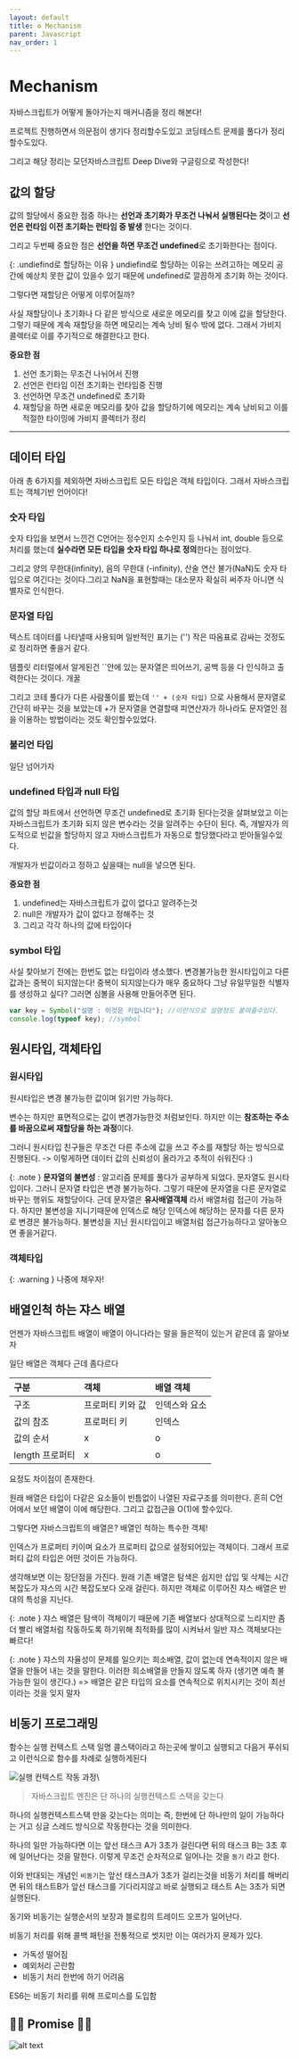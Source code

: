 ```yaml
---
layout: default
title: ⚙️ Mechanism
parent: Javascript
nav_order: 1
---
```


# Mechanism

자바스크립트가 어떻게 돌아가는지 매커니즘을 정리 해본다!

프로젝트 진행하면서 의문점이 생기다 정리할수도있고 코딩테스트 문제를 풀다가 정리할수도있다.

그리고 해당 정리는 모던자바스크립트 Deep Dive와 구글링으로 작성한다!

## 값의 할당

값의 할당에서 중요한 점중 하나는 **선언과 초기화가 무조건 나눠서 실행된다는 것**이고 **선언은 런타임 이전 초기화는 런타임 중 발생** 한다는 것이다.

그리고 두번째 중요한 점은 **선언을 하면 무조건 undefined**로 초기화한다는 점이다.

{: .undiefind로 할당하는 이유 }
undiefind로 할당하는 이유는 쓰려고하는 메모리 공간에 예상치 못한 값이 있을수 있기 때문에 undefined로 깔끔하게 초기화 하는 것이다.

그렇다면 재할당은 어떻게 이루어질까?

사실 재할당이나 초기화나 다 같은 방식으로 새로운 메모리를 찾고 이에 값을 할당한다. 그렇기 때문에 계속 재할당을 하면 메모리는 계속 낭비 될수 밖에 없다. 그래서 가비지 콜렉터로 이를 주기적으로 해결한다고 한다.

**중요한 점**

1. 선언 초기화는 무조건 나뉘어서 진행
2. 선언은 런타임 이전 초기화는 런타임중 진행
3. 선언하면 무조건 undefined로 초기화
4. 재할당을 하면 새로운 메모리를 찾아 값을 할당하기에 메모리는 계속 낭비되고 이를 적절한 타이밍에 가비지 콜렉터가 정리

---

## 데이터 타입

아래 총 6가지를 제외하면 자바스크립트 모든 타입은 객체 타입이다. 그래서 자바스크립트는 객체기반 언어이다!

### 숫자 타입

숫자 타입을 보면서 느낀건 C언어는 정수인지 소수인지 등 나눠서 int, double 등으로 처리를 했는데 **실수라면 모든 타입을 숫자 타입 하나로 정의**한다는 점이었다.

그리고 양의 무한대(infinity), 음의 무한대 (-infinity), 산술 연산 불가(NaN)도 숫자 타입으로 여긴다는 것이다.그리고 NaN을 표현할때는 대소문자 확실히 써주자 아니면 식별자로 인식한다.

### 문자열 타입

텍스트 데이터를 나타낼때 사용되며 일반적인 표기는 ('') 작은 따옴표로 감싸는 것정도로 정리하면 좋을거 같다.

템플릿 리터럴에서 알게된건 ``안에 있는 문자열은 띄어쓰기, 공백 등을 다 인식하고 출력한다는 것이다. 개꿀

그리고 코테 풀다가 다른 사람풀이를 봤는데 `'' + (숫자 타입)` 으로 사용해서 문자열로 간단히 바꾸는 것을 보았는데 +가 문자열을 연결할때 피연산자가 하나라도 문자열인 점을 이용하는 방법이라는 것도 확인할수있었다.

### 불리언 타입

일단 넘어가자

### undefined 타입과 null 타입

값의 할당 파트에서 선언하면 무조건 undefined로 초기화 된다는것을 살펴보았고 이는 자바스크립트가 초기화 되지 않은 변수라는 것을 알려주는 수단이 된다. 즉, 개발자가 의도적으로 빈값을 할당하지 않고 자바스크립트가 자동으로 할당했다라고 받아들일수있다.

개발자가 빈값이라고 정하고 싶을때는 null을 넣으면 된다.

**중요한 점**

1. undefined는 자바스크립트가 값이 없다고 알려주는것
2. null은 개발자가 값이 없다고 정해주는 것
3. 그리고 각각 하나의 값에 타입이다

### symbol 타입

사실 찾아보기 전에는 한번도 없는 타입이라 생소했다. 변경불가능한 원시타입이고 다른 값과는 중복이 되지않는다! 중복이 되지않는다가 매우 중요하다 그냥 유일무일한 식별자를 생성하고 싶다? 그러면 심볼을 사용해 만들어주면 된다.

```js
var key = Symbol("설명 : 이것은 키입니다"); //이런식으로 설명정도 붙여줄수있다.
console.log(typeof key); //symbol
```

## 원시타입, 객체타입

### 원시타입

원시타입은 변경 불가능한 값이며 읽기만 가능하다.

변수는 하지만 표면적으로는 값이 변경가능한것 처럼보인다. 하지만 이는 **참조하는 주소를 바꿈으로써 재할당을 하는 과정**이다.

그러니 원시타입 친구들은 무조건 다른 주소에 값을 쓰고 주소를 재할당 하는 방식으로 진행된다. -> 이렇게하면 데이터 값의 신뢰성이 올라가고 추적이 쉬워진다 :)

{: .note }
**문자열의 불변성** : 알고리즘 문제를 풀다가 공부하게 되었다. 문자열도 원시타입이다. 그러니 문자열 타입은 변경 불가능하다. 그렇기 때문에 문자열을 다른 문자열로 바꾸는 행위도 재할당이다. 근데 문자열은 **유사배열객체** 라서 배열처럼 접근이 가능하다. 하지만 불변성을 지니기때문에 인덱스로 해당 인덱스에 해당하는 문자를 다른 문자로 변경은 불가능하다. 불변성을 지닌 원시타입이고 배열처럼 접근가능하다고 알아놓으면 좋을거같다.

### 객체타입

{: .warning }
나중에 채우자!

## 배열인척 하는 쟈스 배열

언젠가 자바스크립트 배열이 배열이 아니다라는 말을 들은적이 있는거 같은데 흠 알아보자

일단 배열은 객체다 근데 좀다르다

| 구분            | 객체             | 배열 객체     |
| :-------------- | :--------------- | :------------ |
| 구조            | 프로퍼티 키와 값 | 인덱스와 요소 |
| 값의 참조       | 프로퍼티 키      | 인덱스        |
| 값의 순서       | x                | o             |
| length 프로퍼티 | x                | o             |

요정도 차이점이 존재한다.

원래 배열은 타입이 다같은 요소들이 빈틈없이 나열된 자료구조를 의미한다. 흔히 C언어에서 보던 배열이 이에 해당한다. 그리고 값접근을 O(1)에 할수있다.

그렇다면 자바스크립트의 배열은? 배열인 척하는 특수한 객체!

인덱스가 프로퍼티 키이며 요소가 프로퍼티 값으로 설정되어있는 객체이다. 그래서 프로퍼티 값의 타입은 어떤 것이든 가능하다.

생각해보면 이는 장단점을 가진다. 원래 기존 배열은 탐색은 쉽지만 삽입 및 삭제는 시간복잡도가 쟈스의 시간 복잡도보다 오래 걸린다. 하지만 객체로 이루어진 쟈스 배열은 반대의 특성을 지닌다.

{: .note }
쟈스 배열은 탐색이 객체이기 때문에 기존 배열보다 상대적으로 느리지만 좀더 빨리 배열처럼 작동하도록 하기위해 최적화를 많이 시켜놔서 일반 쟈스 객체보다는 빠르다!

{: .note }
쟈스의 자율성이 문제를 일으키는 희소배열, 값이 없는데 연속적이지 않은 배열을 만들어 내는 것을 말한다. 이러한 희소배열을 만들지 않도록 하자 (생기면 예측 불가능한 일이 생긴다.) => 배열은 같은 타입의 요소를 연속적으로 위치시키는 것이 최선이라는 것을 잊지 말자

## 비동기 프로그래밍

함수는 실행 컨텍스트 스택 일명 콜스택이라고 하는곳에 쌓이고 실행되고 다음거 푸쉬되고 이런식으로 함수를 차례로 실행하게된다

![실행 컨텍스트 작동 과정](image-3.png)\

> 자바스크립트 엔진은 단 하나의 실행컨텍스트 스택을 갖는다

하나의 실행컨텍스트스택 만을 갖는다는 의미는 즉, 한번에 단 하나만의 일이 가능하다는 거고 싱글 스레드 방식으로 작동한다는 것을 의미한다.

하나의 일만 가능하다면 이는 앞선 태스크 A가 3초가 걸린다면 뒤의 태스크 B는 3초 후에 일어난다는 것을 말한다. 이렇게 무조건 순차적으로 일어나는 것을 `동기` 라고 한다.

이와 반대되는 개념인 `비동기`는 앞선 태스크A가 3초가 걸리는것을 비동기 처리를 해버리면 뒤의 태스트B가 앞선 태스크를 기다리지않고 바로 실행되고 태스트 A는 3초가 되면 실행된다.

동기와 비동기는 실행순서의 보장과 블로킹의 트레이드 오프가 일어난다.

비동기 처리를 위해 콜백 패턴을 전통적으로 썻지만 이는 여러가지 문제가 있다.

- 가독성 떨어짐
- 예외처리 곤란함
- 비동기 처리 한번에 하기 어려움

ES6는 비동기 처리를 위해 프로미스를 도입함

## 🚧🚧 Promise 🚧🚧

![alt text](image-4.png)
